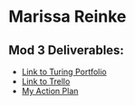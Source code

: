 # Marissa Reinke

## Mod 3 Deliverables:

* [Link to Turing Portfolio](https://www.turing.io/alumni/marissa-reinke)
* [Link to Trello](https://trello.com/b/R9ivGMzp/job-tracker)
* [My Action Plan](https://gist.github.com/marissa27/c1758565c6065520d57fa707e16459f2)
